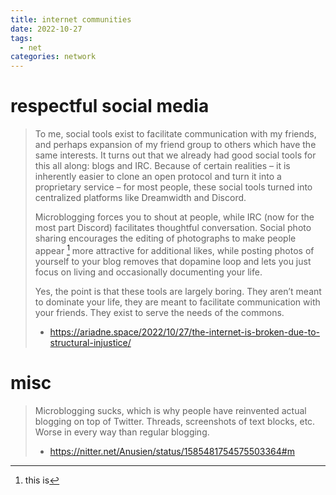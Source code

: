 ```yaml
---
title: internet communities
date: 2022-10-27
tags:
  - net
categories: network
---
```


# respectful social media

> To me, social tools exist to facilitate communication with my friends,
> and perhaps expansion of my friend group to others which have the same
> interests. It turns out that we already had good social tools for this
> all along: blogs and IRC. Because of certain realities – it is
> inherently easier to clone an open protocol and turn it into a
> proprietary service – for most people, these social tools turned into
> centralized platforms like Dreamwidth and Discord.
>
> Microblogging forces you to shout at people, while IRC (now for the
> most part Discord) facilitates thoughtful conversation. Social photo
> sharing encourages the editing of photographs to make people appear [^1]
> more attractive for additional likes, while posting photos of yourself
> to your blog removes that dopamine loop and lets you just focus on
> living and occasionally documenting your life.
>
> Yes, the point is that these tools are largely boring. They aren’t
> meant to dominate your life, they are meant to facilitate
> communication with your friends. They exist to serve the needs of the
> commons.
> - https://ariadne.space/2022/10/27/the-internet-is-broken-due-to-structural-injustice/ 

[^1]: this is 

# misc

> Microblogging sucks, which is why people have reinvented actual
> blogging on top of Twitter. Threads, screenshots of text blocks,
> etc. Worse in every way than regular blogging.
> - https://nitter.net/Anusien/status/1585481754575503364#m

